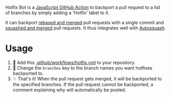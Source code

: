 Hotfix Bot is a [JavaScript GitHub Action](https://help.github.com/en/articles/about-actions#javascript-actions) to backport a pull request to a list of branches by simply adding a 'Hotfix' label to it.

It can backport [rebased and merged](https://help.github.com/en/github/collaborating-with-issues-and-pull-requests/about-pull-request-merges#rebase-and-merge-your-pull-request-commits) pull requests with a single commit and [squashed and merged](https://help.github.com/en/github/collaborating-with-issues-and-pull-requests/about-pull-request-merges#squash-and-merge-your-pull-request-commits) pull requests.
It thus integrates well with [Autosquash](https://github.com/marketplace/actions/autosquash).

# Usage

1.  :electric_plug: Add this [.github/workflows/hotfix.yml](.github/workflows/hotfix.yml) to your repository.
2.  :speech_balloon: Change the `branches` key to the branch names you want hotfixes backported to.
3.  :sparkles: That's it! When the pull request gets merged, it will be backported to the specified branches.
    If the pull request cannot be backported, a comment explaining why will automatically be posted.
